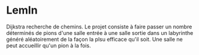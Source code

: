 # LemIn
Dijkstra recherche de chemins.
Le projet consiste à faire passer un nombre déterminés de pions d'une salle entrée à une salle sortie dans un labyrinthe généré aléatoirement de la façon la plsu efficace qu'il soit.
Une salle ne peut accueillir qu'un pion à la fois.
